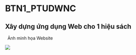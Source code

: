 # BTN1_PTUDWNC
<h2>Xây dựng ứng dụng Web cho 1 hiệu sách</h2>
<p>&nbsp; Ảnh minh họa Website</p>
<img src="https://user-images.githubusercontent.com/92617630/233238231-0fb24df6-902e-4be0-960c-a68d1aa6eac9.png"/>
